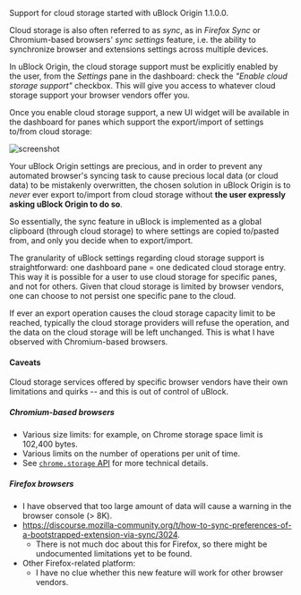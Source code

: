 Support for cloud storage started with uBlock Origin 1.1.0.0.

Cloud storage is also often referred to as _sync_, as in _Firefox Sync_ or Chromium-based browsers' _sync settings_ feature, i.e. the ability to synchronize browser and extensions settings across multiple devices.

In uBlock Origin, the cloud storage support must be explicitly enabled by the user, from the _Settings_ pane in the dashboard: check the _"Enable cloud storage support"_ checkbox. This will give you access to whatever cloud storage support your browser vendors offer you.

Once you enable cloud storage support, a new UI widget will be available in the dashboard for panes which support the export/import of settings to/from cloud storage:

![screenshot](https://cloud.githubusercontent.com/assets/585534/9213128/5f29f5f2-405d-11e5-92a9-b2d9e8db3d42.png)

Your uBlock Origin settings are precious, and in order to prevent any automated browser's syncing task to cause precious local data (or cloud data) to be mistakenly overwritten, the chosen solution in uBlock Origin is to _never_ ever export to/import from cloud storage without **the user expressly asking uBlock Origin to do so**.

So essentially, the sync feature in uBlock is implemented as a global clipboard (through cloud storage) to where settings are copied to/pasted from, and only you decide when to export/import.

The granularity of uBlock settings regarding cloud storage support is straightforward: one dashboard pane = one dedicated cloud storage entry. This way it is possible for a user to use cloud storage for specific panes, and not for others. Given that cloud storage is limited by browser vendors, one can choose to not persist one specific pane to the cloud.

If ever an export operation causes the cloud storage capacity limit to be reached, typically the cloud storage providers will refuse the operation, and the data on the cloud storage will be left unchanged. This is what I have observed with Chromium-based browsers.

#### Caveats

Cloud storage services offered by specific browser vendors have their own limitations and quirks -- and this is out of control of uBlock.

##### Chromium-based browsers

- Various size limits: for example, on Chrome storage space limit is 102,400 bytes.
- Various limits on the number of operations per unit of time.
- See [`chrome.storage` API](https://developer.chrome.com/extensions/storage#property-sync) for more technical details.

##### Firefox browsers

- I have observed that too large amount of data will cause a warning in the browser console (> 8K).
- <https://discourse.mozilla-community.org/t/how-to-sync-preferences-of-a-bootstrapped-extension-via-sync/3024>.
    - There is not much doc about this for Firefox, so there might be undocumented limitations yet to be found.
- Other Firefox-related platform:
    - I have no clue whether this new feature will work for other browser vendors.